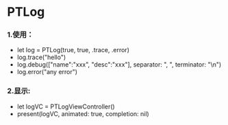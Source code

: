 # PTLog
### 1.使用：
* let log = PTLog(true, true, .trace, .error)
* log.trace("hello")
* log.debug(["name":"xxx", "desc":"xxx"], separator: ", ", terminator: "\n")
* log.error("any error")

### 2.显示:
* let logVC = PTLogViewController()
* present(logVC, animated: true, completion: nil)
